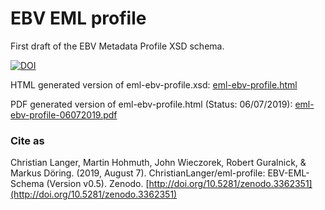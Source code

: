 # EBV EML profile

First draft of the EBV Metadata Profile XSD schema.

[![DOI](https://zenodo.org/badge/190021681.svg)](https://zenodo.org/badge/latestdoi/190021681)

HTML generated version of eml-ebv-profile.xsd: [eml-ebv-profile.html](https://geobon.org/terms/eml-ebv-profile.html)

PDF generated version of eml-ebv-profile.html (Status: 06/07/2019): [eml-ebv-profile-06072019.pdf](https://geobon.org/terms/eml-ebv-profile-06072019.pdf)

### Cite as

Christian Langer, Martin Hohmuth, John Wieczorek, Robert Guralnick, & Markus Döring. (2019, August 7). ChristianLanger/eml-profile: EBV-EML-Schema (Version v0.5). Zenodo. [http://doi.org/10.5281/zenodo.3362351](http://doi.org/10.5281/zenodo.3362351)
